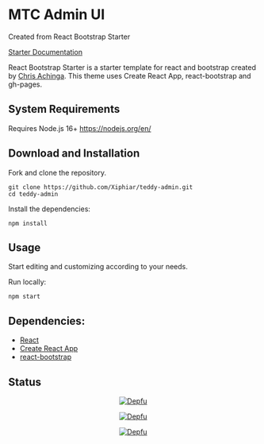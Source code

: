 

# MTC Admin UI

Created from React Bootstrap Starter

[Starter Documentation](https://chrisdevcode.hashnode.dev/react-and-bootstrap-starter-template)

React Bootstrap Starter is a starter template for react and bootstrap created by [Chris Achinga](http://chrisdev.netlify.app). This theme uses Create React App, react-bootstrap and gh-pages.

## System Requirements

Requires Node.js 16+
https://nodejs.org/en/


## Download and Installation

Fork and clone the repository.

```powershell-interactive
git clone https://github.com/Xiphiar/teddy-admin.git
cd teddy-admin
```

Install the dependencies:

```powershell-interactive
npm install
```

## Usage

Start editing and customizing according to your needs.

Run locally:

```powershell-interactive
npm start
```

## Dependencies:

- [React](https://reactjs.org/)
- [Create React App](https://create-react-app.dev/)
- [react-bootstrap](https://react-bootstrap.github.io/)


## Status

<div align='center'>

[![Depfu](https://badges.depfu.com/badges/80c94d4ad87f69ecde6d83ae05e65b63/status.svg)](https://depfu.com)

[![Depfu](https://badges.depfu.com/badges/80c94d4ad87f69ecde6d83ae05e65b63/overview.svg)](https://depfu.com/github/ChrisAchinga/react-bootstrap-starter?project_id=18009)

[![Depfu](https://badges.depfu.com/badges/80c94d4ad87f69ecde6d83ae05e65b63/count.svg)](https://depfu.com/github/ChrisAchinga/react-bootstrap-starter?project_id=18009)

</div>
